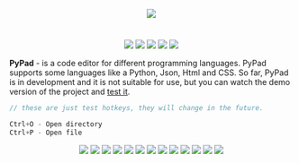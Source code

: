 <p align="center">
  <img src="assets/icons/system_icons/Logo PyPad.png">
</p>

<h1></h1>
<p align="center">

  <img src="https://img.shields.io/badge/version-v0.2.1--alpha-green">
  <img src="https://img.shields.io/github/license/chebupelka8/PyPad-v.2">
  <img src="https://img.shields.io/github/commit-activity/t/chebupelka8/PyPad-v.2"> 
  <img src="https://img.shields.io/github/stars/chebupelka8/PyPad-v.2">
  <img src="https://img.shields.io/github/watchers/chebupelka8/PyPad-v.2">
  
</p>


<b>PyPad</b> - is a code editor for different programming languages. 
PyPad supports some languages like a Python, Json, Html and CSS. So far, PyPad is in development and it is not suitable for use, but you can watch the demo version of the project and  <a href="https://github.com/chebupelka8/PyPad-v.2/releases/tag/v0.2.0">test it</a>.

```java
// these are just test hotkeys, they will change in the future.

Ctrl+O - Open directory
Ctrl+P - Open file
```

<p align="center">

  <img src="screenshots/screen5.png">
  <img src="screenshots/screen6.png">
  <img src="screenshots/screen3.png">
  <img src="screenshots/screen1.png">
  <img src="screenshots/screen0.png">
  <img src="screenshots/screen2.png">
  <img src="screenshots/screen4.png">
  <img src="screenshots/screen7.png">
  <img src="screenshots/screen8.png">
  <img src="screenshots/screen10.png">
  <img src="screenshots/screen9.png">
  <img src="screenshots/screen12.png">
  <img src="screenshots/screen11.png">
  
</p>
